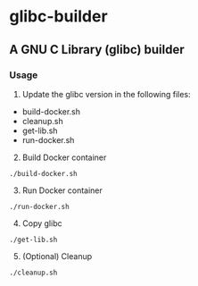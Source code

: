# glibc-builder
## A GNU C Library (glibc) builder
### Usage

1. Update the glibc version in the following files:
- build-docker.sh
- cleanup.sh
- get-lib.sh
- run-docker.sh

2. Build Docker container
```shell
./build-docker.sh
```

3. Run Docker container
```shell
./run-docker.sh
```

4. Copy glibc
```shell
./get-lib.sh
```

5. (Optional) Cleanup
```shell
./cleanup.sh
```
